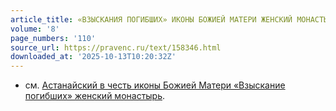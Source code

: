 ```yaml
---
article_title: «ВЗЫСКАНИЯ ПОГИБШИХ» ИКОНЫ БОЖИЕЙ МАТЕРИ ЖЕНСКИЙ МОНАСТЫРЬ В Г. АСТАНА
volume: '8'
page_numbers: '110'
source_url: https://pravenc.ru/text/158346.html
downloaded_at: '2025-10-13T10:20:32Z'
---
```


- см. [Астанайский в честь иконы Божией Матери «Взыскание погибших» женский монастырь](<https://pravenc.ru/text/Астанайский в честь иконы Божией Матери  Взыскание погибших  женский монастырь.html>).
